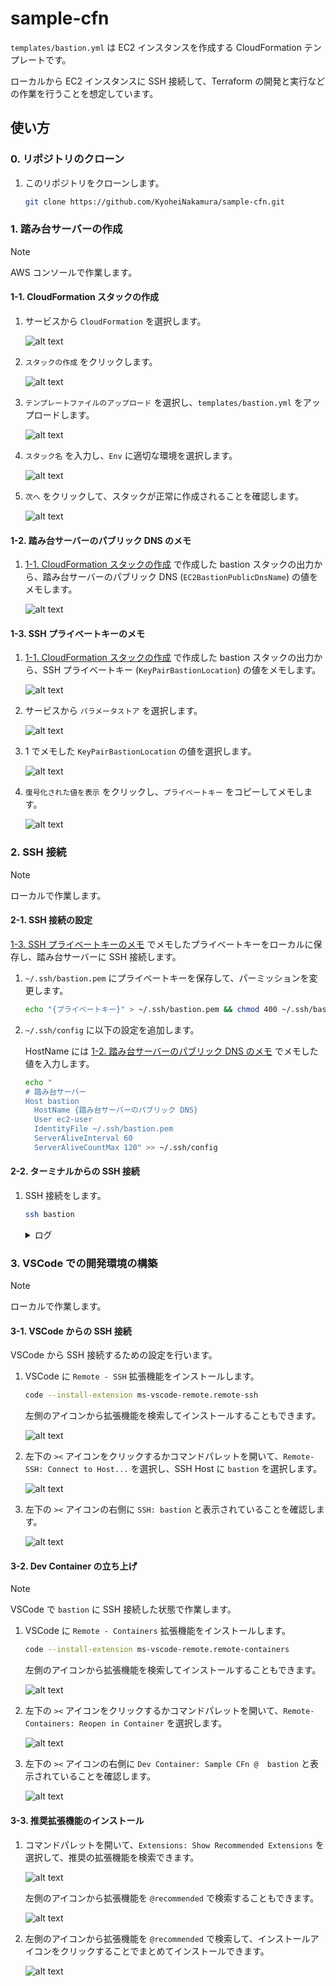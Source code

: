 # sample-cfn

`templates/bastion.yml` は EC2 インスタンスを作成する CloudFormation テンプレートです。

ローカルから EC2 インスタンスに SSH 接続して、Terraform の開発と実行などの作業を行うことを想定しています。

## 使い方

### 0. リポジトリのクローン

1. このリポジトリをクローンします。

    ```bash
    git clone https://github.com/KyoheiNakamura/sample-cfn.git
    ```

### 1. 踏み台サーバーの作成

> [!NOTE]
> AWS コンソールで作業します。

#### 1-1. CloudFormation スタックの作成

1. サービスから `CloudFormation` を選択します。

    ![alt text](./docs/images/aws-cfn-select.png)

2. `スタックの作成` をクリックします。

    ![alt text](./docs/images/aws-cfn-create.png)

3. `テンプレートファイルのアップロード` を選択し、`templates/bastion.yml` をアップロードします。

    ![alt text](./docs/images/aws-cfn-create-template.png)

4. `スタック名` を入力し、`Env` に適切な環境を選択します。

    ![alt text](./docs/images/aws-cfn-create-stack.png)

5. `次へ` をクリックして、スタックが正常に作成されることを確認します。

    ![alt text](./docs/images/aws-cfn-create-confirm.png)

#### 1-2. 踏み台サーバーのパブリック DNS のメモ

1. [1-1. CloudFormation スタックの作成](#1-1-cloudformation-スタックの作成) で作成した bastion スタックの出力から、踏み台サーバーのパブリック DNS (`EC2BastionPublicDnsName`) の値をメモします。

    ![alt text](./docs/images/aws-cfn-bastion-output-ec2.png)

#### 1-3. SSH プライベートキーのメモ

1. [1-1. CloudFormation スタックの作成](#1-1-cloudformation-スタックの作成) で作成した bastion スタックの出力から、SSH プライベートキー (`KeyPairBastionLocation`) の値をメモします。

    ![alt text](./docs/images/aws-cfn-bastion-output-keypair.png)

2. サービスから `パラメータストア` を選択します。

    ![alt text](./docs/images/aws-ssm-ps-select.png)

3. 1 でメモした `KeyPairBastionLocation` の値を選択します。

    ![alt text](./docs/images/aws-ssm-ps-select-keypair.png)

4. `復号化された値を表示` をクリックし、`プライベートキー` をコピーしてメモします。

    ![alt text](./docs/images/aws-ssm-ps-save-keypair.png)

### 2. SSH 接続

> [!NOTE]
> ローカルで作業します。

#### 2-1. SSH 接続の設定

[1-3. SSH プライベートキーのメモ](#1-3-ssh-プライベートキーのメモ) でメモしたプライベートキーをローカルに保存し、踏み台サーバーに SSH 接続します。

1. `~/.ssh/bastion.pem` にプライベートキーを保存して、パーミッションを変更します。

    ```bash
    echo "{プライベートキー}" > ~/.ssh/bastion.pem && chmod 400 ~/.ssh/bastion.pem
    ```

2. `~/.ssh/config` に以下の設定を追加します。

    HostName には [1-2. 踏み台サーバーのパブリック DNS のメモ](#1-2-踏み台サーバーのパブリック-dns-のメモ) でメモした値を入力します。

    ```bash
    echo "
    # 踏み台サーバー
    Host bastion
      HostName {踏み台サーバーのパブリック DNS}
      User ec2-user
      IdentityFile ~/.ssh/bastion.pem
      ServerAliveInterval 60
      ServerAliveCountMax 120" >> ~/.ssh/config
    ```

#### 2-2. ターミナルからの SSH 接続

1. SSH 接続をします。

    ```bash
    ssh bastion
    ```

    <details>

    <summary>ログ</summary>

    ```log
    ~
    ❯ ssh bastion
       ,     #_
       ~\_  ####_        Amazon Linux 2023
      ~~  \_#####\
      ~~     \###|
      ~~       \#/ ___   https://aws.amazon.com/linux/amazon-linux-2023
       ~~       V~' '->
        ~~~         /
          ~~._._/
             _/_/
           _/m/'
    Last login: Fri Jul 19 05:00:32 2024 from xxx.xxx.xxx.xxx
    [ec2-user@ip-10-0-240-231 ~]$
    ```

    </details>

### 3. VSCode での開発環境の構築

> [!NOTE]
> ローカルで作業します。

#### 3-1. VSCode からの SSH 接続

VSCode から SSH 接続するための設定を行います。

1. VSCode に `Remote - SSH` 拡張機能をインストールします。

    ```bash
    code --install-extension ms-vscode-remote.remote-ssh
    ```

    左側のアイコンから拡張機能を検索してインストールすることもできます。

    ![alt text](./docs/images/vscode-remote-ssh-install.png)

2. 左下の `><` アイコンをクリックするかコマンドパレットを開いて、`Remote-SSH: Connect to Host...` を選択し、SSH Host に `bastion` を選択します。

    ![alt text](./docs/images/vscode-remote-ssh-connect.png)

3. 左下の `><` アイコンの右側に `SSH: bastion` と表示されていることを確認します。

    ![alt text](./docs/images/vscode-remote-ssh-connected.png)

#### 3-2. Dev Container の立ち上げ

> [!NOTE]
> VSCode で `bastion` に SSH 接続した状態で作業します。

1. VSCode に `Remote - Containers` 拡張機能をインストールします。

    ```bash
    code --install-extension ms-vscode-remote.remote-containers
    ```

    左側のアイコンから拡張機能を検索してインストールすることもできます。

    ![alt text](./docs/images/vscode-remote-container-install.png)

2. 左下の `><` アイコンをクリックするかコマンドパレットを開いて、`Remote-Containers: Reopen in Container` を選択します。

    ![alt text](./docs/images/vscode-remote-container-reopen.png)

3. 左下の `><` アイコンの右側に `Dev Container: Sample CFn @  bastion` と表示されていることを確認します。

    ![alt text](./docs/images/vscode-remote-container-running.png)

#### 3-3. 推奨拡張機能のインストール

1. コマンドパレットを開いて、`Extensions: Show Recommended Extensions` を選択して、推奨の拡張機能を検索できます。

    ![alt text](./docs/images/vscode-extensions-recommended-show.png)

    左側のアイコンから拡張機能を `@recommended` で検索することもできます。

    ![alt text](./docs/images/vscode-extensions-recommended-search.png)

2. 左側のアイコンから拡張機能を `@recommended` で検索して、インストールアイコンをクリックすることでまとめてインストールできます。

    ![alt text](./docs/images/vscode-extensions-recommended-install-icon.png)
